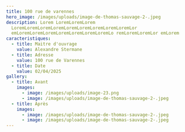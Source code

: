 ```yaml
---
title: 100 rue de varennes
hero_image: /images/uploads/image-de-thomas-sauvage-2-.jpeg
description: Lorem LoremLoremLorem
  LoremLoremLoremLoremLoremLoremLoremLoremLoremLor
  emLoremLoremLoremLoremLoremLoremLoremLo remLoremLoremLor emLorem
caracteristiques:
  - title: Maitre d'ouvrage
    value: Alexandre Stermane
  - title: Adresse
    value: 100 rue de Varennes
  - title: Date
    value: 02/04/2025
gallery:
  - title: Avant
    images:
      - image: /images/uploads/image-23.png
      - image: /images/uploads/image-de-thomas-sauvage-2-.jpeg
  - title: Après
    images:
      - image: /images/uploads/image-de-thomas-sauvage-2-.jpeg
      - image: /images/uploads/image-de-thomas-sauvage-2-.jpeg
---
```

